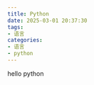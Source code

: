 ```yaml
---
title: Python
date: 2025-03-01 20:37:30
tags:
- 语言
categories:
- 语言
- python
---
```

hello python